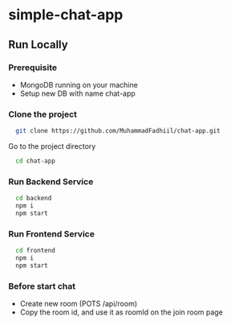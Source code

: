 # simple-chat-app

## Run Locally

### Prerequisite

- MongoDB running on your machine
- Setup new DB with name chat-app

### Clone the project

```bash
  git clone https://github.com/MuhammadFadhiil/chat-app.git
```

Go to the project directory

```bash
  cd chat-app
```
### Run Backend Service

```bash
  cd backend
  npm i
  npm start 
```

### Run Frontend Service

```bash
  cd frontend
  npm i
  npm start 
```

### Before start chat

- Create new room (POTS /api/room)
- Copy the room id, and use it as roomId on the join room page
